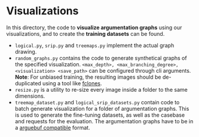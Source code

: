 # Visualizations
In this directory, the code to **visualize argumentation graphs** using our visualizations, and to create the **training datasets** can be found.

- `logical.py`, `srip.py` and `treemaps.py` implement the actual graph drawing.
- `random_graphs.py` contains the code to generate synthetical graphs of the specified visualization. `<max_depth>, <max_branching_degree>, <visualization> <save_path>` can be configured through cli arguments. **Note**: For unbiased training, the resulting images should be de-duplicated using a tool like [fclones](https://github.com/pkolaczk/fclones).
- `resize.py` is a utility to re-size every image inside a folder to the same dimensions.
- `treemap_dataset.py` and `logical_srip_datasets.py` contain code to batch generate visualization for a folder of argumentation graphs. This is used to generate the fine-tuning datasets, as well as the casebase and requests for the evaluation. The argumentation graphs have to be in a [arguebuf compatible](https://arguebuf.readthedocs.io/en/latest/arguebuf/load.html) format.